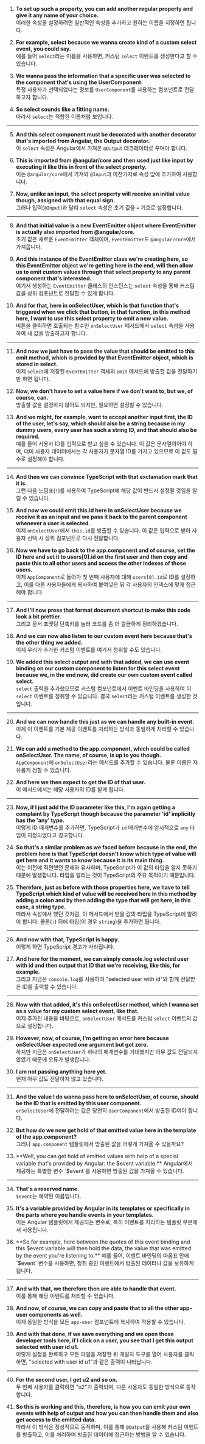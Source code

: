 1. **To set up such a property, you can add another regular property and give it any name of your choice.**  
   이러한 속성을 설정하려면 일반적인 속성을 추가하고 원하는 이름을 지정하면 됩니다.

2. **For example, select because we wanna create kind of a custom select event, you could say.**  
   예를 들어 `select`라는 이름을 사용하면, 커스텀 `select` 이벤트를 생성한다고 할 수 있습니다.

3. **We wanna pass the information that a specific user was selected to the component that's using the UserComponent.**  
   특정 사용자가 선택되었다는 정보를 `UserComponent`를 사용하는 컴포넌트로 전달하고자 합니다.

4. **So select sounds like a fitting name.**  
   따라서 `select`는 적합한 이름처럼 보입니다.

---

5. **And this select component must be decorated with another decorator that's imported from Angular, the Output decorator.**  
   이 `select` 속성은 Angular에서 가져온 `@Output` 데코레이터로 꾸며야 합니다.

6. **This is imported from @angular/core and then used just like input by executing it like this in front of the select property.**  
   이는 `@angular/core`에서 가져와 `@Input`과 마찬가지로 속성 앞에 추가하여 사용합니다.

7. **Now, unlike an input, the select property will receive an initial value though, assigned with that equal sign.**  
   그러나 입력(`@Input`)과 달리 `select` 속성은 초기 값을 `=` 기호로 설정합니다.

---

8. **And that initial value is a new EventEmitter object where EventEmitter is actually also imported from @angular/core.**   
   초기 값은 새로운 `EventEmitter` 객체이며, `EventEmitter`도 `@angular/core`에서 가져옵니다.

9. **And this instance of the EventEmitter class we're creating here, so this EventEmitter object we're getting here in the end, will then allow us to emit custom values through that select property to any parent component that's interested.**  
   여기서 생성하는 `EventEmitter` 클래스의 인스턴스는 `select` 속성을 통해 커스텀 값을 상위 컴포넌트로 전달할 수 있게 합니다.

10. **And for that, here in onSelectUser, which is that function that's triggered when we click that button, in that function, in this method here, I want to use this select property to emit a new value.**  
    버튼을 클릭하면 호출되는 함수인 `onSelectUser` 메서드에서 `select` 속성을 사용하여 새 값을 방출하고자 합니다.

---

11. **And now we just have to pass the value that should be emitted to this emit method, which is provided by that EventEmitter object, which is stored in select.**  
    이제 `select`에 저장된 `EventEmitter` 객체의 `emit` 메서드에 방출할 값을 전달하기만 하면 됩니다.

12. **Now, we don't have to set a value here if we don't want to, but we, of course, can.**  
    방출할 값을 설정하지 않아도 되지만, 필요하면 설정할 수 있습니다.

13. **And we might, for example, want to accept another input first, the ID of the user, let's say, which should also be a string because in my dummy users, every user has such a string ID, and that should also be required.**  
    예를 들어 사용자 ID를 입력으로 받고 싶을 수 있습니다. 이 값은 문자열이어야 하며, 더미 사용자 데이터에서는 각 사용자가 문자열 ID를 가지고 있으므로 이 값도 필수로 설정해야 합니다.

---

14. **And then we can convince TypeScript with that exclamation mark that it is.**  
    그런 다음 느낌표(`!`)를 사용하여 TypeScript에 해당 값이 반드시 설정될 것임을 알릴 수 있습니다.

15. **And now we could emit this.id here in onSelectUser because we receive it as an input and we pass it back to the parent component whenever a user is selected.**  
    이제 `onSelectUser`에서 `this.id`를 방출할 수 있습니다. 이 값은 입력으로 받아 사용자 선택 시 상위 컴포넌트로 다시 전달합니다.

16. **Now we have to go back to the app.component and of course, set the ID here and set it to users[0].id on the first user and then copy and paste this to all other users and access the other indexes of those users.**  
    이제 `AppComponent`로 돌아가 첫 번째 사용자에 대해 `users[0].id`로 ID를 설정하고, 이를 다른 사용자들에게 복사하여 붙여넣은 뒤 각 사용자의 인덱스에 맞게 접근해야 합니다.

---

17. **And I'll now press that format document shortcut to make this code look a bit prettier.**  
    그리고 문서 포맷팅 단축키를 눌러 코드를 좀 더 깔끔하게 정리하겠습니다.

18. **And we can now also listen to our custom event here because that's the other thing we added.**  
    이제 우리가 추가한 커스텀 이벤트를 여기서 청취할 수도 있습니다.

19. **We added this select output and with that added, we can use event binding on our custom component to listen for this select event because we, in the end now, did create our own custom event called select.**  
    `select` 출력을 추가했으므로 커스텀 컴포넌트에서 이벤트 바인딩을 사용하여 이 `select` 이벤트를 청취할 수 있습니다. 결국 `select`라는 커스텀 이벤트를 생성한 것입니다.

---

20. **And we can now handle this just as we can handle any built-in event.**  
    이제 이 이벤트를 기본 제공 이벤트를 처리하는 방식과 동일하게 처리할 수 있습니다.

21. **We can add a method to the app.component, which could be called onSelectUser. The name, of course, is up to you though.**  
    `AppComponent`에 `onSelectUser`라는 메서드를 추가할 수 있습니다. 물론 이름은 자유롭게 정할 수 있습니다.

22. **And here we then expect to get the ID of that user.**  
    이 메서드에서는 해당 사용자의 ID를 받게 됩니다.

---

23. **Now, if I just add the ID parameter like this, I'm again getting a complaint by TypeScript though because the parameter 'id' implicitly has the 'any' type.**  
    이렇게 ID 매개변수를 추가하면, TypeScript가 `id` 매개변수에 암시적으로 `any` 타입이 지정되었다고 경고합니다.

24. **So that's a similar problem as we faced before because in the end, the problem here is that TypeScript doesn't know which type of value will get here and it wants to know because it is its main thing.**  
    이는 이전에 직면했던 문제와 유사하며, TypeScript가 이 값의 타입을 알지 못하기 때문에 발생합니다. 타입을 알리는 것이 TypeScript의 주요 목적이기 때문입니다.

25. **Therefore, just as before with those properties here, we have to tell TypeScript which kind of value will be received here in this method by adding a colon and by then adding the type that will get here, in this case, a string type.**  
    따라서 속성에서 했던 것처럼, 이 메서드에서 받을 값의 타입을 TypeScript에 알려야 합니다. 콜론(`:`) 뒤에 타입(이 경우 `string`)을 추가하면 됩니다.

---

26. **And now with that, TypeScript is happy.**  
    이렇게 하면 TypeScript 경고가 사라집니다.

27. **And here for the moment, we can simply console.log selected user with id and then output that ID that we're receiving, like this, for example.**  
    그리고 지금은 `console.log`를 사용하여 "selected user with id"와 함께 전달받은 ID를 출력할 수 있습니다.

---

28. **Now with that added, it's this onSelectUser method, which I wanna set as a value for my custom select event, like that.**  
    이제 추가된 내용을 바탕으로, `onSelectUser` 메서드를 커스텀 `select` 이벤트의 값으로 설정합니다.

29. **However, now, of course, I'm getting an error here because onSelectUser expected one argument but got zero.**  
    하지만 지금은 `onSelectUser`가 하나의 매개변수를 기대했지만 아무 값도 전달되지 않았기 때문에 오류가 발생합니다.

30. **I am not passing anything here yet.**  
    현재 아무 값도 전달하지 않고 있습니다.

---

31. **And the value I do wanna pass here to onSelectUser, of course, should be the ID that is emitted by this user component.**  
    `onSelectUser`에 전달하려는 값은 당연히 `UserComponent`에서 방출된 ID여야 합니다.

32. **But how do we now get hold of that emitted value here in the template of the app.component?**  
    그러나 `app.component` 템플릿에서 방출된 값을 어떻게 가져올 수 있을까요?

33. **Well, you can get hold of emitted values with help of a special variable that's provided by Angular: the $event variable.**  
    Angular에서 제공하는 특별한 변수 `$event`를 사용하면 방출된 값을 가져올 수 있습니다.

---

34. **That's a reserved name.**  
    `$event`는 예약된 이름입니다.

35. **It's a variable provided by Angular in its templates or specifically in the parts where you handle events in your templates.**  
    이는 Angular 템플릿에서 제공되는 변수로, 특히 이벤트를 처리하는 템플릿 부분에서 사용됩니다.

36. **So for example, here between the quotes of this event binding and this $event variable will then hold the data, the value that was emitted by the event you're listening to.**  
    예를 들어, 이벤트 바인딩의 따옴표 안에 `$event` 변수를 사용하면, 청취 중인 이벤트에서 방출된 데이터나 값을 보유하게 됩니다.

---

37. **And with that, we therefore then are able to handle that event.**  
    이를 통해 해당 이벤트를 처리할 수 있습니다.

38. **And now, of course, we can copy and paste that to all the other app-user components as well.**  
    이제 동일한 방식을 모든 `app-user` 컴포넌트에 복사하여 적용할 수 있습니다.

39. **And with that done, if we save everything and we open those developer tools here, if I click on a user, you see that I get this output selected with user id u1.**  
    이렇게 설정을 완료하고 모든 파일을 저장한 뒤 개발자 도구를 열어 사용자를 클릭하면, "selected with user id u1"과 같은 출력이 나타납니다.

---

40. **For the second user, I get u2 and so on.**  
    두 번째 사용자를 클릭하면 "u2"가 출력되며, 다른 사용자도 동일한 방식으로 동작합니다.

41. **So this is working and this, therefore, is how you can emit your own events with help of output and how you can then handle them and also get access to the emitted data.**  
    따라서 이 방식은 정상적으로 동작하며, 이를 통해 `@Output`을 사용해 커스텀 이벤트를 방출하고, 이를 처리하며 방출된 데이터에 접근하는 방법을 알 수 있습니다.
